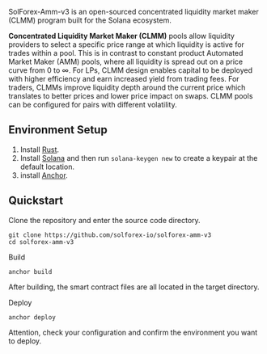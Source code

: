 SolForex-Amm-v3 is an open-sourced concentrated liquidity market maker (CLMM) program built for the Solana ecosystem.

**Concentrated Liquidity Market Maker (CLMM)** pools allow liquidity providers to select a specific price range at which liquidity is active for trades within a pool. This is in contrast to constant product Automated Market Maker (AMM) pools, where all liquidity is spread out on a price curve from 0 to ∞. For LPs, CLMM design enables capital to be deployed with higher efficiency and earn increased yield from trading fees. For traders, CLMMs improve liquidity depth around the current price which translates to better prices and lower price impact on swaps. CLMM pools can be configured for pairs with different volatility.

## Environment Setup
1. Install [Rust](https://www.rust-lang.org/tools/install).
2. Install [Solana](https://docs.solana.com/cli/install-solana-cli-tools) and then run `solana-keygen new` to create a keypair at the default location.
3. install [Anchor](https://book.anchor-lang.com/getting_started/installation.html).

## Quickstart

Clone the repository and enter the source code directory.
```
git clone https://github.com/solforex-io/solforex-amm-v3
cd solforex-amm-v3
```

Build
```
anchor build
```
After building, the smart contract files are all located in the target directory.

Deploy
```
anchor deploy
```
Attention, check your configuration and confirm the environment you want to deploy.